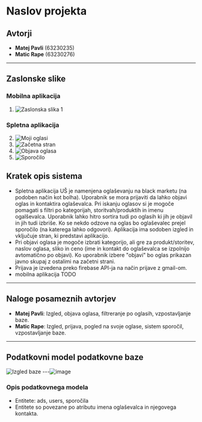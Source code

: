 # Naslov projekta

## Avtorji
- **Matej Pavli** (63230235)
- **Matic Rape** (63230276)

---

## Zaslonske slike

### Mobilna aplikacija
1. ![Zaslonska slika 1](pot-do-slike)

### Spletna aplikacija
2. ![Moji oglasi](https://github.com/user-attachments/assets/62b0cb05-6e4c-4935-8b4e-66b107961bfc)
3. ![Začetna stran](https://github.com/user-attachments/assets/767b788b-cbdc-4611-9901-5af9fc313437)
4. ![Objava oglasa](https://github.com/user-attachments/assets/1cdb41f6-f0d7-49a5-977b-55b68971b718)
5. ![Sporočilo](https://github.com/user-attachments/assets/d54a9f05-cd25-44ed-b5b8-b22f5a7ba353)





## Kratek opis sistema
- Spletna aplikacija UŠ je namenjena oglaševanju na black marketu (na podoben način kot bolha). Uporabnik se mora prijaviti da lahko objavi oglas in kontaktira oglaševalca. Pri iskanju oglasov si je mogoče pomagati s filtri po kategorijah, storitvah/produktih in imenu ogalševalca. Uporabnik lahko hitro sortira tudi po oglasih ki jih je objavil in jih tudi izbriše. Ko se nekdo odzove na oglas bo oglaševalec prejel sporočilo (na katerega lahko odgovori). Aplikacija ima sodoben izgled in vključuje stran, ki predstavi aplikacijo. 
- Pri objavi oglasa je mogoče izbrati kategorijo, ali gre za produkt/storitev, naslov oglasa, sliko in ceno (ime in kontakt do oglaševalca se izpolnijo avtomatično po objavi). Ko uporabnik izbere "objavi" bo oglas prikazan javno skupaj z ostalimi na začetni strani.
- Prijava je izvedena preko firebase API-ja na način prijave z gmail-om. 
- mobilna aplikacija TODO

---

## Naloge posameznih avtorjev
- **Matej Pavli**: Izgled, objava oglasa, filtreranje po oglasih, vzpostavljanje baze.
- **Matic Rape**: Izgled, prijava, pogled na svoje oglase, sistem sporočil, vzpostavljanje baze.

---

## Podatkovni model podatkovne baze
![Izgled baze]()
---![image](https://github.com/user-attachments/assets/4d9e5633-d977-4464-afb3-c99d3ca2a2fa)

### Opis podatkovnega modela
- Entitete: ads, users, sporočila
- Entitete so povezane po atributu imena oglaševalca in njegovega kontakta.
